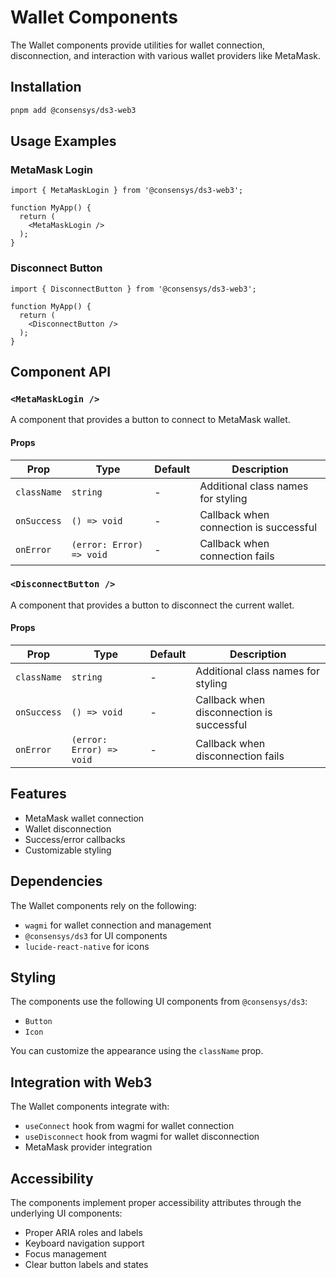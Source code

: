 # Wallet Components

The Wallet components provide utilities for wallet connection, disconnection, and interaction with various wallet providers like MetaMask.

## Installation

```bash
pnpm add @consensys/ds3-web3
```

## Usage Examples

### MetaMask Login

```tsx
import { MetaMaskLogin } from '@consensys/ds3-web3';

function MyApp() {
  return (
    <MetaMaskLogin />
  );
}
```

### Disconnect Button

```tsx
import { DisconnectButton } from '@consensys/ds3-web3';

function MyApp() {
  return (
    <DisconnectButton />
  );
}
```

## Component API

### `<MetaMaskLogin />`

A component that provides a button to connect to MetaMask wallet.

#### Props

| Prop | Type | Default | Description |
|------|------|---------|-------------|
| `className` | `string` | - | Additional class names for styling |
| `onSuccess` | `() => void` | - | Callback when connection is successful |
| `onError` | `(error: Error) => void` | - | Callback when connection fails |

### `<DisconnectButton />`

A component that provides a button to disconnect the current wallet.

#### Props

| Prop | Type | Default | Description |
|------|------|---------|-------------|
| `className` | `string` | - | Additional class names for styling |
| `onSuccess` | `() => void` | - | Callback when disconnection is successful |
| `onError` | `(error: Error) => void` | - | Callback when disconnection fails |

## Features

- MetaMask wallet connection
- Wallet disconnection
- Success/error callbacks
- Customizable styling

## Dependencies

The Wallet components rely on the following:
- `wagmi` for wallet connection and management
- `@consensys/ds3` for UI components
- `lucide-react-native` for icons

## Styling

The components use the following UI components from `@consensys/ds3`:
- `Button`
- `Icon`

You can customize the appearance using the `className` prop.

## Integration with Web3

The Wallet components integrate with:
- `useConnect` hook from wagmi for wallet connection
- `useDisconnect` hook from wagmi for wallet disconnection
- MetaMask provider integration

## Accessibility

The components implement proper accessibility attributes through the underlying UI components:
- Proper ARIA roles and labels
- Keyboard navigation support
- Focus management
- Clear button labels and states 